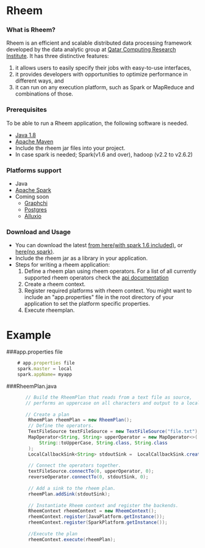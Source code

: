 Rheem
=====

### What is Rheem?

Rheem is an efficient and scalable distributed data processing framework developed by the data analytic group at [Qatar Computing Research Institute](http://da.qcri.org). It has three distinctive features:

1. it allows users to easily specify their jobs with easy-to-use interfaces,
2. it provides developers with opportunities to optimize performance in different ways, and
3. it can run on any execution platform, such as Spark or MapReduce and combinations of those.

### Prerequisites

To be able to run a Rheem application, the following software is needed.
- [Java 1.8](http://www.java.com/en/download/faq/develop.xml)
- [Apache Maven](http://maven.apache.org)
- Include the rheem jar files into your project.
- In case spark is needed; Spark(v1.6 and over), hadoop (v2.2 to v2.6.2)

### Platforms support
- Java
- [Apache Spark](https://spark.apache.org/)
- Coming soon
    - [Graphchi](https://github.com/GraphChi/graphchi-java)
    - [Postgres](www.postgresql.org)
    - [Alluxio](http://www.alluxio.org/)

### Download and Usage
- You can download the latest [from here(with spark 1.6 included)](http://rheem-qcri.s3-website-us-east-1.amazonaws.com/rheem-0.1-with-spark-1.6.0.SNAPSHOT.jar), or [here(no spark)](http://rheem-qcri.s3-website-us-east-1.amazonaws.com/rheem-0.1-SNAPSHOT.jar).
- Include the rheem jar as a library in your application.
- Steps for writing a rheem application:
    1. Define a rheem plan using rheem operators. For a list of all currently supported rheem operators check the [api documentation](operators-api-url)
    2. Create a rheem context.
    3. Register required platforms with rheem context. You might want to include an "app.properties" file in the root directory of your application to set the platform specific properties. 
    4. Execute rheemplan.


# Example

###app.properties file
``` javascript
    # app.properties file
    spark.master = local
    spark.appName= myapp
```  
  
   
###RheemPlan.java
```java
       // Build the RheemPlan that reads from a text file as source, 
       // performs an uppercase on all characters and output to a localcallback sink
       
       // Create a plan
        RheemPlan rheemPlan = new RheemPlan();
        // Define the operators.
        TextFileSource textFileSource = new TextFileSource("file.txt");
        MapOperator<String, String> upperOperator = new MapOperator<>(
            String::toUpperCase, String.class, String.class
        );
        LocalCallbackSink<String> stdoutSink =  LocalCallbackSink.createStdoutSink(String.class);
        
        // Connect the operators together.
        textFileSource.connectTo(0, upperOperator, 0);
        reverseOperator.connectTo(0, stdoutSink, 0);
        
        // Add a sink to the rheem plan.
        rheemPlan.addSink(stdoutSink);
        
        // Instantiate Rheem context and register the backends.
        RheemContext rheemContext = new RheemContext();
        rheemContext.register(JavaPlatform.getInstance());
        rheemContext.register(SparkPlatform.getInstance());
        
        //Execute the plan
        rheemContext.execute(rheemPlan);
```
    
